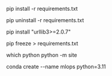 pip install -r requirements.txt

pip uninstall -r requirements.txt

pip install "urllib3>=2.0.7"

pip freeze > requirements.txt

which python
python -m site

conda create --name mlops python=3.11

